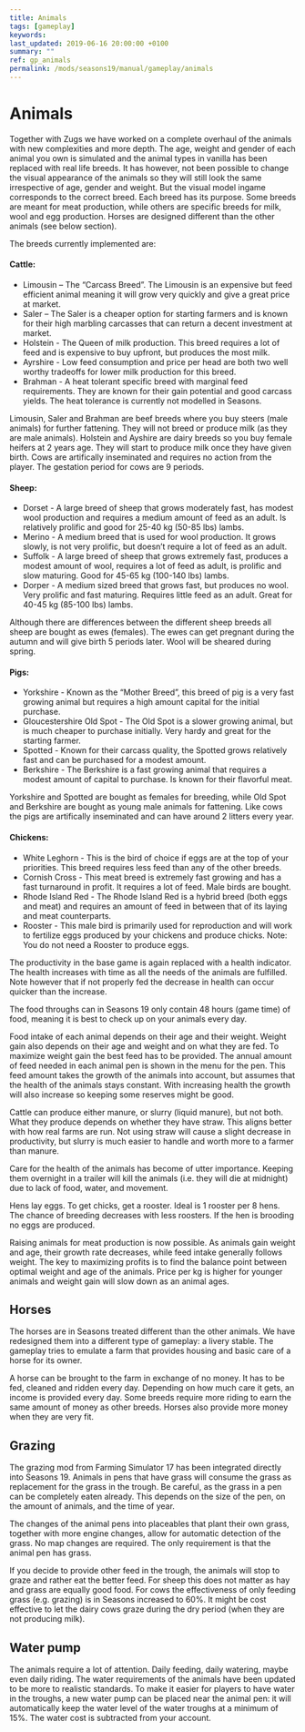 ```yaml
---
title: Animals
tags: [gameplay]
keywords:
last_updated: 2019-06-16 20:00:00 +0100
summary: ""
ref: gp_animals
permalink: /mods/seasons19/manual/gameplay/animals
---
```


# Animals

Together with Zugs we have worked on a complete overhaul of the animals with new complexities and more depth. The age, weight and gender of each animal you own is simulated and the animal types in vanilla has been replaced with real life breeds. It has however, not been possible to change the visual appearance of the animals so they will still look the same irrespective of age, gender and weight. But the visual model ingame corresponds to the correct breed. Each breed has its purpose. Some breeds are meant for meat production, while others are specific breeds for milk, wool and egg production. Horses are designed different than the other animals (see below section).

The breeds currently implemented are:

#### Cattle:

- Limousin – The “Carcass Breed”. The Limousin is an expensive but feed efficient animal meaning it will grow very quickly and give a great price at market.
- Saler – The Saler is a cheaper option for starting farmers and is known for their high marbling carcasses that can return a decent investment at market.
- Holstein - The Queen of milk production. This breed requires a lot of feed and is expensive to buy upfront, but produces the most milk.
- Ayrshire - Low feed consumption and price per head are both two well worthy tradeoffs for lower milk production for this breed.
- Brahman - A heat tolerant specific breed with marginal feed requirements. They are known for their gain potential and good carcass yields. The heat tolerance is currently not modelled in Seasons.

Limousin, Saler and Brahman are beef breeds where you buy steers (male animals) for further fattening. They will not breed or produce milk (as they are male animals). Holstein and Ayshire are dairy breeds so you buy female heifers at 2 years age. They will start to produce milk once they have given birth. Cows are artifically inseminated and requires no action from the player. The gestation period for cows are 9 periods.

#### Sheep:

-   Dorset - A large breed of sheep that grows moderately fast, has modest wool production and requires a medium amount of feed as an adult. Is relatively prolific and good for 25-40 kg (50-85 lbs) lambs.
-   Merino - A medium breed that is used for wool production. It grows slowly, is not very prolific, but doesn’t require a lot of feed as an adult.
-   Suffolk - A large breed of sheep that grows extremely fast, produces a modest amount of wool, requires a lot of feed as adult, is prolific and slow maturing. Good for 45-65 kg (100-140 lbs) lambs.
-   Dorper - A medium sized breed that grows fast, but produces no wool. Very prolific and fast maturing. Requires little feed as an adult. Great for 40-45 kg (85-100 lbs) lambs.

Although there are differences between the different sheep breeds all sheep are bought as ewes (females). The ewes can get pregnant during the autumn and will give birth 5 periods later. Wool will be sheared during spring.

#### Pigs:

-   Yorkshire - Known as the “Mother Breed”, this breed of pig is a very fast growing animal but requires a high amount capital for the initial purchase.
-   Gloucestershire Old Spot - The Old Spot is a slower growing animal, but is much cheaper to purchase initially. Very hardy and great for the starting farmer.
-   Spotted - Known for their carcass quality, the Spotted grows relatively fast and can be purchased for a modest amount.
-   Berkshire - The Berkshire is a fast growing animal that requires a modest amount of capital to purchase. Is known for their flavorful meat.

Yorkshire and Spotted are bought as females for breeding, while Old Spot and Berkshire are bought as young male animals for fattening. Like cows the pigs are artifically inseminated and can have around 2 litters every year.

#### Chickens:

-   White Leghorn - This is the bird of choice if eggs are at the top of your priorities. This breed requires less feed than any of the other breeds.
-   Cornish Cross - This meat breed is extremely fast growing and has a fast turnaround in profit. It requires a lot of feed. Male birds are bought.
-   Rhode Island Red - The Rhode Island Red is a hybrid breed (both eggs and meat) and requires an amount of feed in between that of its laying and meat counterparts.
-   Rooster - This male bird is primarily used for reproduction and will work to fertilize eggs produced by your chickens and produce chicks. Note: You do not need a Rooster to produce eggs.

The productivity in the base game is again replaced with a health indicator. The health increases with time as all the needs of the animals are fulfilled. Note however that if not properly fed the decrease in health can occur quicker than the increase.

The food throughs can in Seasons 19 only contain 48 hours (game time) of food, meaning it is best to check up on your animals every day.

Food intake of each animal depends on their age and their weight. Weight gain also depends on their age and weight and on what they are fed. To maximize weight gain the best feed has to be provided. The annual amount of feed needed in each animal pen is shown in the menu for the pen. This feed amount takes the growth of the animals into account, but assumes that the health of the animals stays constant. With increasing health the growth will also increase so keeping some reserves might be good.

Cattle can produce either manure, or slurry (liquid manure), but not both. What they produce depends on whether they have straw. This aligns better with how real farms are run. Not using straw will cause a slight decrease in productivity, but slurry is much easier to handle and worth more to a farmer than manure.

Care for the health of the animals has become of utter importance. Keeping them overnight in a trailer will kill the animals (i.e. they will die at midnight) due to lack of food, water, and movement.

Hens lay eggs. To get chicks, get a rooster. Ideal is 1 rooster per 8 hens. The chance of breeding decreases with less roosters. If the hen is brooding no eggs are produced.

Raising animals for meat production is now possible. As animals gain weight and age, their growth rate decreases, while feed intake generally follows weight. The key to maximizing profits is to find the balance point between optimal weight and age of the animals. Price per kg is higher for younger animals and weight gain will slow down as an animal ages.

## Horses

The horses are in Seasons treated different than the other animals. We have redesigned them into a different type of gameplay: a livery stable. The gameplay tries to emulate a farm that provides housing and basic care of a horse for its owner.

A horse can be brought to the farm in exchange of no money. It has to be fed, cleaned and ridden every day. Depending on how much care it gets, an income is provided every day. Some breeds require more riding to earn the same amount of money as other breeds. Horses also provide more money when they are very fit.

## Grazing

The grazing mod from Farming Simulator 17 has been integrated directly into Seasons 19. Animals in pens that have grass will consume the grass as replacement for the grass in the trough. Be careful, as the grass in a pen can be completely eaten already. This depends on the size of the pen, on the amount of animals, and the time of year.

The changes of the animal pens into placeables that plant their own grass, together with more engine changes, allow for automatic detection of the grass. No map changes are required. The only requirement is that the animal pen has grass.

If you decide to provide other feed in the trough, the animals will stop to graze and rather eat the better feed. For sheep this does not matter as hay and grass are equally good food. For cows the effectiveness of only feeding grass (e.g. grazing) is in Seasons increased to 60%. It might be cost effective to let the dairy cows graze during the dry period (when they are not producing milk).

## Water pump

The animals require a lot of attention. Daily feeding, daily watering, maybe even daily riding. The water requirements of the animals have been updated to be more to realistic standards. To make it easier for players to have water in the troughs, a new water pump can be placed near the animal pen: it will automatically keep the water level of the water troughs at a minimum of 15%. The water cost is subtracted from your account.
